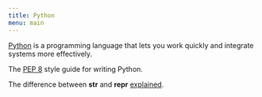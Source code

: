 ```yaml
---
title: Python
menu: main
---
```

[Python](https://www.python.org) is a programming language that lets you work quickly
and integrate systems more effectively.

The [PEP 8](https://www.python.org/dev/peps/pep-0008/) style guide for writing Python.

The difference between __str__ and __repr__ [explained](http://brennerm.github.io/posts/python-str-vs-repr.html).
